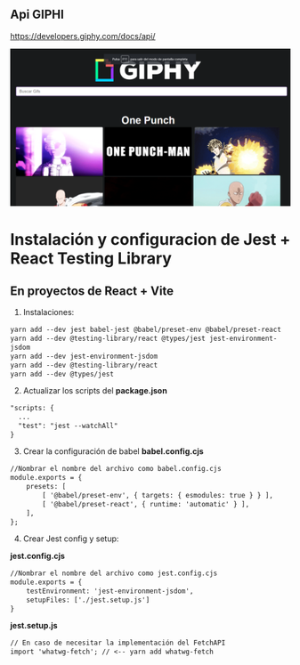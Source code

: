 ## Api GIPHI
https://developers.giphy.com/docs/api/

<img src="./src/app-gif.png">



# Instalación y configuracion de Jest + React Testing Library
## En proyectos de React + Vite

1. Instalaciones:
```
yarn add --dev jest babel-jest @babel/preset-env @babel/preset-react 
yarn add --dev @testing-library/react @types/jest jest-environment-jsdom
yarn add --dev jest-environment-jsdom
yarn add --dev @testing-library/react
yarn add --dev @types/jest
```

2. Actualizar los scripts del __package.json__
```
"scripts: {
  ...
  "test": "jest --watchAll"
}
```

3. Crear la configuración de babel __babel.config.cjs__
```
//Nombrar el nombre del archivo como babel.config.cjs
module.exports = {
    presets: [
        [ '@babel/preset-env', { targets: { esmodules: true } } ],
        [ '@babel/preset-react', { runtime: 'automatic' } ],
    ],
};
```

4. Crear Jest config y setup:

__jest.config.cjs__
```
//Nombrar el nombre del archivo como jest.config.cjs
module.exports = {
    testEnvironment: 'jest-environment-jsdom',
    setupFiles: ['./jest.setup.js']
}
```

__jest.setup.js__
```
// En caso de necesitar la implementación del FetchAPI
import 'whatwg-fetch'; // <-- yarn add whatwg-fetch
```


